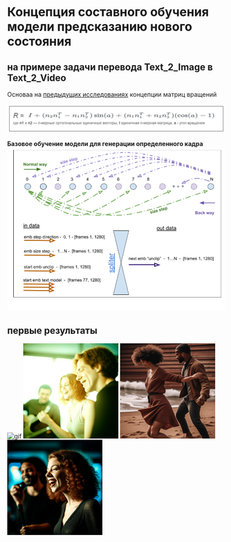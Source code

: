 # Концепция составного обучения модели предсказанию нового состояния
## на примере задачи перевода  Text_2_Image в Text_2_Video

Основаа на [предыдущих исследованиях](https://github.com/Mike030668/MIPT_magistratura/tree/main/Text2Video_project) концепции матриц вращений  

![Alt text](images/R_matrix.png)

**Базовое обучение модели для генерации определенного кадра**
![Alt text](images/Normal_Back_ways_train.png)

## первые результаты
<img src="video/first_results/gen_normal_way_1.gif" alt="gif"  width="220"/> <img src="video/first_results/gen_normal_way_3.gif" alt="gif" width="220"/> <img src="video/first_results/gen_normal_way_2.gif" alt="gif" width="220"/> <img src="video/first_results/gen_normal_way_4.gif" alt="gif" width="220"/> 
